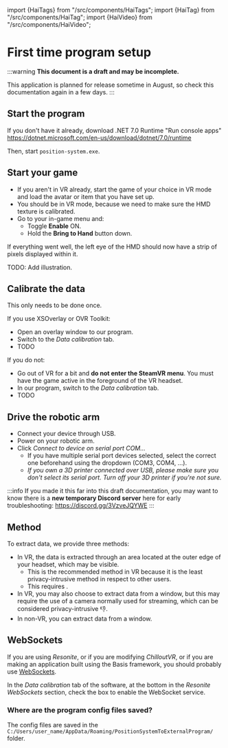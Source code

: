 ﻿---
sidebar_position: 40
---
import {HaiTags} from "/src/components/HaiTags";
import {HaiTag} from "/src/components/HaiTag";
import {HaiVideo} from "/src/components/HaiVideo";

# First time program setup

:::warning
**This document is a draft and may be incomplete.**

This application is planned for release sometime in August, so check this documentation again in a few days.
:::

## Start the program

If you don't have it already, download .NET 7.0 Runtime "Run console apps" https://dotnet.microsoft.com/en-us/download/dotnet/7.0/runtime

Then, start `position-system.exe`.

## Start your game

- If you aren't in VR already, start the game of your choice in VR mode and load the avatar or item that you have set up.
- You should be in VR mode, because we need to make sure the HMD texture is calibrated.
- Go to your in-game menu and:
    - Toggle **Enable** ON.
    - Hold the **Bring to Hand** button down.

If everything went well, the left eye of the HMD should now have a strip of pixels displayed within it.

TODO: Add illustration.

## Calibrate the data

This only needs to be done once.

If you use XSOverlay or OVR Toolkit:
- Open an overlay window to our program.
- Switch to the *Data calibration* tab.
- TODO

If you do not:
- Go out of VR for a bit and **do not enter the SteamVR menu**. You must have the game active in the foreground of the VR headset.
- In our program, switch to the *Data calibration* tab.
- TODO

## Drive the robotic arm

- Connect your device through USB.
- Power on your robotic arm.
- Click *Connect to device on serial port COM...*
    - If you have multiple serial port devices selected, select the correct one beforehand using the dropdown (COM3, COM4, ...).
    - *If you own a 3D printer connected over USB, please make sure you don't select its serial port. Turn off your 3D printer if you're not sure.*

:::info
If you made it this far into this draft documentation, you may want to know there is a **new temporary Discord server** here for early troubleshooting:
https://discord.gg/3VzveJQYWE
:::

## Method

<HaiTags>
<HaiTag requiresVRChat={true} short={true} />
<HaiTag requiresChilloutVR={true} short={true} />
</HaiTags>

To extract data, we provide three methods:
- In VR, the data is extracted through an area located at the outer edge of your headset, which may be visible.
    - This is the recommended method in VR because it is the least privacy-intrusive method in respect to other users.
    - This requires <HaiTag requiresSteamVR={true} short={true} />.
- In VR, you may also choose to extract data from a window, but this may require the use of a camera normally used for streaming,
  which can be considered privacy-intrusive 👎.
- In non-VR, you can extract data from a window.

## WebSockets

<HaiTags>
<HaiTag requiresResonite={true} short={true} />
<HaiTag requiresBasis={true} short={true} />
<HaiTag requiresChilloutVR={true} short={true} />
</HaiTags>

If you are using *Resonite*, or if you are modifying *ChilloutVR*, or if you are making an application built using the Basis framework,
you should probably use [WebSockets](https://github.com/hai-vr/position-system-to-external-program/?tab=readme-ov-file#websockets-as-an-alternative-input-system).

In the *Data calibration* tab of the software, at the bottom in the *Resonite WebSockets* section, check the box to enable the WebSocket service.

### Where are the program config files saved?

The config files are saved in the `C:/Users/user_name/AppData/Roaming/PositionSystemToExternalProgram/` folder.
